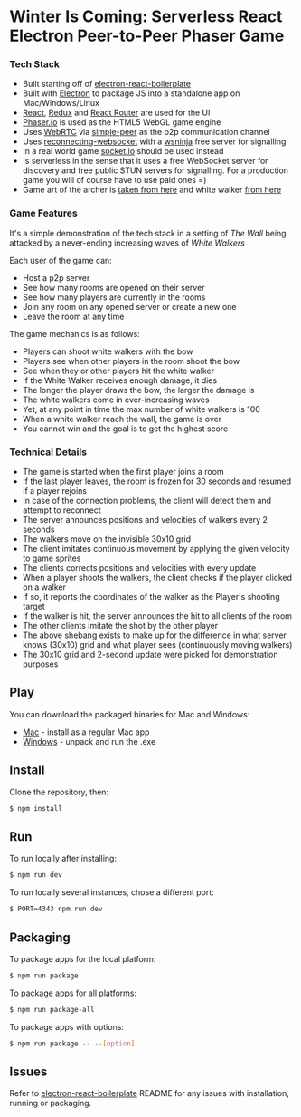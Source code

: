 # Winter Is Coming: Serverless React Electron Peer-to-Peer Phaser Game

### Tech Stack

- Built starting off of [electron-react-boilerplate](https://github.com/chentsulin/electron-react-boilerplate)
- Built with [Electron](http://electron.atom.io/) to package JS into a standalone app on Mac/Windows/Linux
- [React](https://facebook.github.io/react/), [Redux](https://github.com/reactjs/redux) and [React Router](https://github.com/reactjs/react-router) are used for the UI
- [Phaser.io](https://phaser.io/) is used as the HTML5 WebGL game engine 
- Uses [WebRTC](https://webrtc.org/) via [simple-peer](https://github.com/feross/simple-peer) as the p2p communication channel
- Uses [reconnecting-websocket](https://github.com/joewalnes/reconnecting-websocket) with a [wsninja](https://wsninja.io/) free server for signalling
- In a real world game [socket.io](https://socket.io/) should be used instead
- Is serverless in the sense that it uses a free WebSocket server for discovery and free public STUN servers for signalling. For a production game you will of course have to use paid ones =)
- Game art of the archer is [taken from here](https://opengameart.org/content/archer-static-64x64) and white walker [from here](https://jesse-m.itch.io/skeleton-pack)

### Game Features

It's a simple demonstration of the tech stack in a setting of *The Wall* being attacked by a never-ending increasing waves of *White Walkers*

Each user of the game can:
- Host a p2p server
- See how many rooms are opened on their server
- See how many players are currently in the rooms
- Join any room on any opened server or create a new one
- Leave the room at any time

The game mechanics is as follows:
- Players can shoot white walkers with the bow
- Players see when other players in the room shoot the bow
- See when they or other players hit the white walker
- If the White Walker receives enough damage, it dies
- The longer the player draws the bow, the larger the damage is
- The white walkers come in ever-increasing waves
- Yet, at any point in time the max number of white walkers is 100
- When a white walker reach the wall, the game is over
- You cannot win and the goal is to get the highest score

### Technical Details

- The game is started when the first player joins a room
- If the last player leaves, the room is frozen for 30 seconds and resumed if a player rejoins
- In case of the connection problems, the client will detect them and attempt to reconnect
- The server announces positions and velocities of walkers every 2 seconds
- The walkers move on the invisible 30x10 grid
- The client imitates continuous movement by applying the given velocity to game sprites
- The clients corrects positions and velocities with every update
- When a player shoots the walkers, the client checks if the player clicked on a walker 
- If so, it reports the coordinates of the walker as the Player's shooting target
- If the walker is hit, the server announces the hit to all clients of the room
- The other clients imitate the shot by the other player
- The above shebang exists to make up for the difference in what server knows (30x10) grid and what player sees (continuously moving walkers)
- The 30x10 grid and 2-second update were picked for demonstration purposes

## Play

You can download the packaged binaries for Mac and Windows:

- [Mac](https://drive.google.com/open?id=1xzQ6E78r9GTnT-AK6-7aqGKkuwjTug8G) - install as a regular Mac app
- [Windows](https://drive.google.com/open?id=18Tsi8MYdtaGGeOHsztBkqxZwXrtNzT0E) - unpack and run the .exe

## Install

Clone the repository, then:

```bash
$ npm install
```

## Run

To run locally after installing:

```bash
$ npm run dev
```

To run locally several instances, chose a different port:

```bash
$ PORT=4343 npm run dev
```

## Packaging

To package apps for the local platform:

```bash
$ npm run package
```

To package apps for all platforms:

```bash
$ npm run package-all
```

To package apps with options:

```bash
$ npm run package -- --[option]
```

## Issues

Refer to [electron-react-boilerplate](https://github.com/chentsulin/electron-react-boilerplate) README for any issues with installation, running or packaging. 
